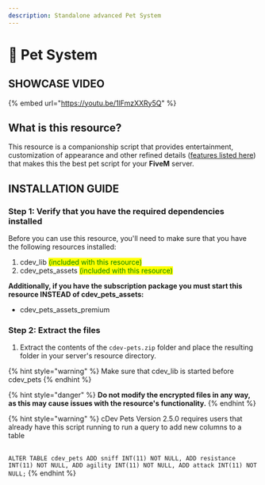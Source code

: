 ```yaml
---
description: Standalone advanced Pet System
---
```


# 🐶 Pet System

## SHOWCASE VIDEO

{% embed url="https://youtu.be/1lFmzXXRy5Q" %}

## What is this resource?

This resource is a companionship script that provides entertainment, customization of appearance and other refined details ([features listed here](https://fivem.cdev.shop/category/scripts)) that makes this the best pet script for your **FiveM** server.

## INSTALLATION GUIDE

### Step 1: Verify that you have the required dependencies installed

Before you can use this resource, you'll need to make sure that you have the following resources installed:

1. cdev\_lib <mark style="color:green;">(included with this resource)</mark>
2. cdev\_pets\_assets <mark style="color:green;">(included with this resource)</mark>

**Additionally, if you have the subscription package you must start this resource INSTEAD of cdev\_pets\_assets:**

* cdev\_pets\_assets\_premium

### Step 2: Extract the files

1. Extract the contents of the `cdev-pets.zip` folder and place the resulting folder in your server's resource directory.

{% hint style="warning" %}
Make sure that cdev\_lib is started before cdev\_pets
{% endhint %}

{% hint style="danger" %}
**Do not modify the encrypted files in any way, as this may cause issues with the resource's functionality.**
{% endhint %}

{% hint style="warning" %}
cDev Pets Version 2.5.0  requires users that already have this script running to run a query to add new columns to a table

\
`ALTER TABLE cdev_pets ADD sniff INT(11) NOT NULL, ADD resistance INT(11) NOT NULL, ADD agility INT(11) NOT NULL, ADD attack INT(11) NOT NULL;`
{% endhint %}

